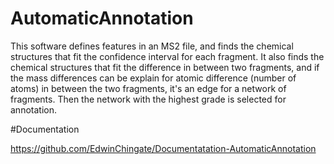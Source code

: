 # AutomaticAnnotation
This software defines features in an MS2 file, and finds the chemical structures that fit the confidence interval for each fragment. It also finds the chemical structures that fit the difference in between two fragments, and if the mass differences can be explain for atomic difference (number of atoms) in between the two fragments, it's an edge for a network of fragments. Then the network with the highest grade is selected for annotation.

#Documentation

https://github.com/EdwinChingate/Documentatation-AutomaticAnnotation

